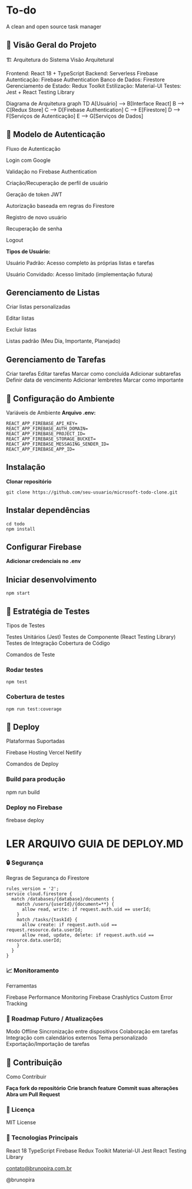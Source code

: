 # To-do
A clean and open source task manager

## 🎯 Visão Geral do Projeto

🏗️ Arquitetura do Sistema
Visão Arquitetural

Frontend: React 18 + TypeScript
Backend: Serverless Firebase
Autenticação: Firebase Authentication
Banco de Dados: Firestore
Gerenciamento de Estado: Redux Toolkit
Estilização: Material-UI
Testes: Jest + React Testing Library

Diagrama de Arquitetura
graph TD
    A[Usuário] --> B[Interface React]
    B --> C[Redux Store]
    C --> D[Firebase Authentication]
    C --> E[Firestore]
    D --> F[Serviços de Autenticação]
    E --> G[Serviços de Dados]

                    
                
## 🔐 Modelo de Autenticação
Fluxo de Autenticação

Login com Google

Validação no Firebase Authentication

Criação/Recuperação de perfil de usuário

Geração de token JWT

Autorização baseada em regras do Firestore

Registro de novo usuário

Recuperação de senha

Logout

**Tipos de Usuário:**

Usuário Padrão: Acesso completo às próprias listas e tarefas

Usuário Convidado: Acesso limitado (implementação futura)

## Gerenciamento de Listas

Criar listas personalizadas

Editar listas

Excluir listas

Listas padrão (Meu Dia, Importante, Planejado)

## Gerenciamento de Tarefas

Criar tarefas
Editar tarefas
Marcar como concluída
Adicionar subtarefas
Definir data de vencimento
Adicionar lembretes
Marcar como importante

## 🔧 Configuração do Ambiente
Variáveis de Ambiente
**Arquivo .env:**
```
REACT_APP_FIREBASE_API_KEY=
REACT_APP_FIREBASE_AUTH_DOMAIN=
REACT_APP_FIREBASE_PROJECT_ID=
REACT_APP_FIREBASE_STORAGE_BUCKET=
REACT_APP_FIREBASE_MESSAGING_SENDER_ID=
REACT_APP_FIREBASE_APP_ID=
```
                 
## Instalação
**Clonar repositório**
```
git clone https://github.com/seu-usuario/microsoft-todo-clone.git
```

## Instalar dependências
```
cd todo
npm install
```

## Configurar Firebase
**Adicionar credenciais no .env**

## Iniciar desenvolvimento
```
npm start
```

                
## 🧪 Estratégia de Testes
Tipos de Testes

Testes Unitários (Jest)
Testes de Componente (React Testing Library)
Testes de Integração
Cobertura de Código

Comandos de Teste
### Rodar testes
```
npm test
```

### Cobertura de testes
```
npm run test:coverage
```

                    
## 🚢 Deploy
Plataformas Suportadas

Firebase Hosting
Vercel
Netlify

Comandos de Deploy

### Build para produção
npm run build

### Deploy no Firebase
firebase deploy

# LER ARQUIVO GUIA DE DEPLOY.MD                           

                
### 🔒 Segurança
Regras de Segurança do Firestore

```
rules_version = '2';
service cloud.firestore {
  match /databases/{database}/documents {
    match /users/{userId}/{document=**} {
      allow read, write: if request.auth.uid == userId;
    }
    match /tasks/{taskId} {
      allow create: if request.auth.uid == request.resource.data.userId;
      allow read, update, delete: if request.auth.uid == resource.data.userId;
    }
  }
}
```
                    
                        
                    
                
### 📈 Monitoramento
Ferramentas

Firebase Performance Monitoring
Firebase Crashlytics
Custom Error Tracking

### 🔮 Roadmap Futuro / Atualizações

Modo Offline
Sincronização entre dispositivos
Colaboração em tarefas
Integração com calendários externos
Tema personalizado
Exportação/Importação de tarefas

## 👥 Contribuição
Como Contribuir

**Faça fork do repositório** 
**Crie branch feature**
**Commit suas alterações**
**Abra um Pull Request**

### 📄 Licença
MIT License

### 🚀 Tecnologias Principais

React 18
TypeScript
Firebase
Redux Toolkit
Material-UI
Jest
React Testing Library


contato@brunopira.com.br

@brunopira
